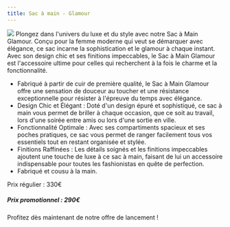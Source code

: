 ```yaml
---
title: Sac à main - Glamour
---
```


![](/glamour.jpg)
Plongez dans l'univers du luxe et du style avec notre Sac à Main Glamour. Conçu pour la femme moderne qui veut se démarquer avec élégance, ce sac incarne la sophistication et le glamour à chaque instant. Avec son design chic et ses finitions impeccables, le Sac à Main Glamour est l'accessoire ultime pour celles qui recherchent à la fois le charme et la fonctionnalité.

* Fabriqué à partir de cuir de première qualité, le Sac à Main Glamour offre une sensation de douceur au toucher et une résistance exceptionnelle pour résister à l'épreuve du temps avec élégance.
* Design Chic et Élégant : Doté d'un design épuré et sophistiqué, ce sac à main vous permet de briller à chaque occasion, que ce soit au travail, lors d'une soirée entre amis ou lors d'une sortie en ville.
* Fonctionnalité Optimale : Avec ses compartiments spacieux et ses poches pratiques, ce sac vous permet de ranger facilement tous vos essentiels tout en restant organisée et stylée.
* Finitions Raffinées : Les détails soignés et les finitions impeccables ajoutent une touche de luxe à ce sac à main, faisant de lui un accessoire indispensable pour toutes les fashionistas en quête de perfection.
* Fabriqué et cousu à la main.


Prix régulier : 330€

##### &#xA;Prix promotionnel : 290€


Profitez dès maintenant de notre offre de lancement !

